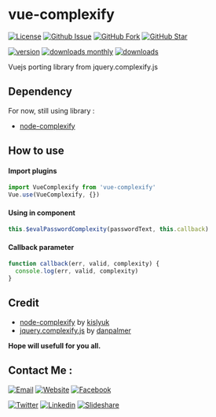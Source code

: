 # vue-complexify

[![License](https://img.shields.io/github/license/mazipan/vue-complexify.svg?maxAge=3600)](https://github.com/mazipan/vue-complexify) 
[![Github Issue](https://img.shields.io/github/issues/mazipan/vue-complexify.svg?maxAge=3600)](https://github.com/mazipan/vue-complexify/issues) 
[![GitHub Fork](https://img.shields.io/github/forks/mazipan/vue-complexify.svg?maxAge=3600)](https://github.com/mazipan/vue-complexify/network/member) 
[![GitHub Star](https://img.shields.io/github/stars/mazipan/vue-complexify.svg?maxAge=3600)](https://github.com/mazipan/vue-complexify/stargazers) 

[![version](https://img.shields.io/npm/v/vue-complexify.svg)](https://www.npmjs.com/package/vue-complexify)
[![downloads monthly](https://img.shields.io/npm/dm/vue-complexify.svg)](https://www.npmjs.com/package/vue-complexify) 
[![downloads](https://img.shields.io/npm/dt/vue-complexify.svg)](https://www.npmjs.com/package/vue-complexify) 


Vuejs porting library from jquery.complexify.js

## Dependency
For now, still using library :
+ [node-complexify](https://github.com/kislyuk/node-complexify)

## How to use

#### Import plugins
```javascript
import VueComplexify from 'vue-complexify'
Vue.use(VueComplexify, {})
```

#### Using in component
```javascript
this.$evalPasswordComplexity(passwordText, this.callback)
```

#### Callback parameter
```javascript
function callback(err, valid, complexity) {
  console.log(err, valid, complexity)
}
```

## Credit
+ [node-complexify](https://github.com/kislyuk/node-complexify) by [kislyuk](https://github.com/kislyuk)
+ [jquery.complexify.js](https://github.com/danpalmer/jquery.complexify.js/) by [danpalmer](https://github.com/danpalmer)


**Hope will usefull for you all.**

## Contact Me :

[![Email](https://img.shields.io/badge/mazipanneh-Email-yellow.svg?maxAge=3600)](mailto:mazipanneh@gmail.com) 
[![Website](https://img.shields.io/badge/mazipanneh-Blog-brightgreen.svg?maxAge=3600)](https://mazipanneh.com/blog/)
[![Facebook](https://img.shields.io/badge/mazipanneh-Facebook-blue.svg?maxAge=3600)](https://facebook.com/mazipanneh) 

[![Twitter](https://img.shields.io/badge/Maz_Ipan-Twitter-55acee.svg?maxAge=3600)](https://twitter.com/Maz_Ipan) 
[![Linkedin](https://img.shields.io/badge/irfanmaulanamazipan-Linkedin-0077b5.svg?maxAge=3600)](https://id.linkedin.com/in/irfanmaulanamazipan) 
[![Slideshare](https://img.shields.io/badge/IrfanMaulana21-Slideshare-0077b5.svg?maxAge=3600)](https://www.slideshare.net/IrfanMaulana21) 
